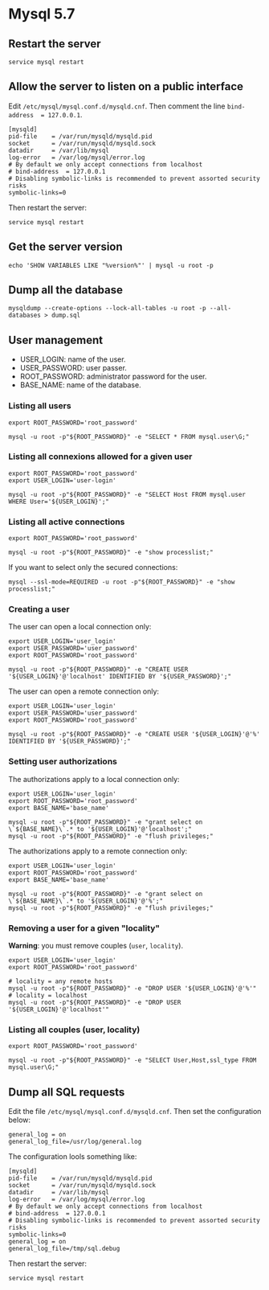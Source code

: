 # Mysql 5.7

## Restart the server

    service mysql restart

## Allow the server to listen on a public interface

Edit `/etc/mysql/mysql.conf.d/mysqld.cnf`. Then comment the line `bind-address  = 127.0.0.1`.

    [mysqld]
    pid-file    = /var/run/mysqld/mysqld.pid
    socket      = /var/run/mysqld/mysqld.sock
    datadir     = /var/lib/mysql
    log-error   = /var/log/mysql/error.log
    # By default we only accept connections from localhost
    # bind-address  = 127.0.0.1
    # Disabling symbolic-links is recommended to prevent assorted security risks
    symbolic-links=0

Then restart the server:

    service mysql restart

## Get the server version

    echo 'SHOW VARIABLES LIKE "%version%"' | mysql -u root -p

## Dump all the database

    mysqldump --create-options --lock-all-tables -u root -p --all-databases > dump.sql

## User management

* USER_LOGIN: name of the user.
* USER_PASSWORD: user passer.
* ROOT_PASSWORD: administrator password for the user.
* BASE_NAME: name of the database.

### Listing all users

    export ROOT_PASSWORD='root_password'

    mysql -u root -p"${ROOT_PASSWORD}" -e "SELECT * FROM mysql.user\G;"

### Listing all connexions allowed for a given user

    export ROOT_PASSWORD='root_password'
    export USER_LOGIN='user-login'

    mysql -u root -p"${ROOT_PASSWORD}" -e "SELECT Host FROM mysql.user WHERE User='${USER_LOGIN}';"

### Listing all active connections

    export ROOT_PASSWORD='root_password'

    mysql -u root -p"${ROOT_PASSWORD}" -e "show processlist;"

If you want to select only the secured connections:

    mysql --ssl-mode=REQUIRED -u root -p"${ROOT_PASSWORD}" -e "show processlist;"

### Creating a user

The user can open a local connection only:

    export USER_LOGIN='user_login'
    export USER_PASSWORD='user_password'
    export ROOT_PASSWORD='root_password'

    mysql -u root -p"${ROOT_PASSWORD}" -e "CREATE USER '${USER_LOGIN}'@'localhost' IDENTIFIED BY '${USER_PASSWORD}';"

The user can open a remote connection only:

    export USER_LOGIN='user_login'
    export USER_PASSWORD='user_password'
    export ROOT_PASSWORD='root_password'

    mysql -u root -p"${ROOT_PASSWORD}" -e "CREATE USER '${USER_LOGIN}'@'%' IDENTIFIED BY '${USER_PASSWORD}';"

### Setting user authorizations

The authorizations apply to a local connection only:

    export USER_LOGIN='user_login'
    export ROOT_PASSWORD='root_password'
    export BASE_NAME='base_name'

    mysql -u root -p"${ROOT_PASSWORD}" -e "grant select on \`${BASE_NAME}\`.* to '${USER_LOGIN}'@'localhost';"
    mysql -u root -p"${ROOT_PASSWORD}" -e "flush privileges;"

The authorizations apply to a remote connection only:

    export USER_LOGIN='user_login'
    export ROOT_PASSWORD='root_password'
    export BASE_NAME='base_name'

    mysql -u root -p"${ROOT_PASSWORD}" -e "grant select on \`${BASE_NAME}\`.* to '${USER_LOGIN}'@'%';"
    mysql -u root -p"${ROOT_PASSWORD}" -e "flush privileges;"

### Removing a user for a given "locality"

**Warning**: you must remove couples (`user`, `locality`).

    export USER_LOGIN='user_login'
    export ROOT_PASSWORD='root_password'

    # locality = any remote hosts
    mysql -u root -p"${ROOT_PASSWORD}" -e "DROP USER '${USER_LOGIN}'@'%'"
    # locality = localhost
    mysql -u root -p"${ROOT_PASSWORD}" -e "DROP USER '${USER_LOGIN}'@'localhost'"

### Listing all couples (user, locality)

    export ROOT_PASSWORD='root_password'

    mysql -u root -p"${ROOT_PASSWORD}" -e "SELECT User,Host,ssl_type FROM mysql.user\G;"

## Dump all SQL requests

Edit the file `/etc/mysql/mysql.conf.d/mysqld.cnf`. Then set the configuration below:

    general_log = on
    general_log_file=/usr/log/general.log

The configuration lools something like:

    [mysqld]
    pid-file    = /var/run/mysqld/mysqld.pid
    socket      = /var/run/mysqld/mysqld.sock
    datadir     = /var/lib/mysql
    log-error   = /var/log/mysql/error.log
    # By default we only accept connections from localhost
    # bind-address  = 127.0.0.1
    # Disabling symbolic-links is recommended to prevent assorted security risks
    symbolic-links=0
    general_log = on
    general_log_file=/tmp/sql.debug

Then restart the server:

    service mysql restart





